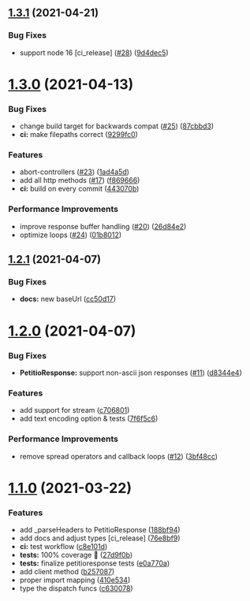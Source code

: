 ## [1.3.1](https://github.com/helperdiscord/petitio/compare/v1.3.0...v1.3.1) (2021-04-21)


### Bug Fixes

* support node 16 [ci_release] ([#28](https://github.com/helperdiscord/petitio/issues/28)) ([9d4dec5](https://github.com/helperdiscord/petitio/commit/9d4dec59f44d44742c765de6fc53c03aa4343e89))

# [1.3.0](https://github.com/helperdiscord/petitio/compare/v1.2.1...v1.3.0) (2021-04-13)


### Bug Fixes

* change build target for backwards compat ([#25](https://github.com/helperdiscord/petitio/issues/25)) ([87cbbd3](https://github.com/helperdiscord/petitio/commit/87cbbd34851f132870e819d34d70bf032f7bde6f))
* **ci:** make filepaths correct ([9299fc0](https://github.com/helperdiscord/petitio/commit/9299fc00137be6ea195d93c871395f22fd579196))


### Features

* abort-controllers ([#23](https://github.com/helperdiscord/petitio/issues/23)) ([1ad4a5d](https://github.com/helperdiscord/petitio/commit/1ad4a5d86044d3dd77c8234703189c162fe93134))
* add all http methods ([#17](https://github.com/helperdiscord/petitio/issues/17)) ([f869666](https://github.com/helperdiscord/petitio/commit/f869666169a39c5f0baacc48d23b48c6a6073163))
* **ci:** build on every commit ([443070b](https://github.com/helperdiscord/petitio/commit/443070b8b09a9b6b087f634bf16ab4d69c0f8783))


### Performance Improvements

* improve response buffer handling ([#20](https://github.com/helperdiscord/petitio/issues/20)) ([26d84e2](https://github.com/helperdiscord/petitio/commit/26d84e22d88359869a747c0828e4d21e0fbdce95))
* optimize loops ([#24](https://github.com/helperdiscord/petitio/issues/24)) ([01b8012](https://github.com/helperdiscord/petitio/commit/01b80124bd8baa89e9b8ee4e40987c0cba1e57b8))

## [1.2.1](https://github.com/helperdiscord/petitio/compare/v1.2.0...v1.2.1) (2021-04-07)


### Bug Fixes

* **docs:** new baseUrl ([cc50d17](https://github.com/helperdiscord/petitio/commit/cc50d176ad14f2ca10a865c3eb0ed7d2b511f84a))

# [1.2.0](https://github.com/helperdiscord/petitio/compare/v1.1.0...v1.2.0) (2021-04-07)


### Bug Fixes

* **PetitioResponse:** support non-ascii json responses ([#11](https://github.com/helperdiscord/petitio/issues/11)) ([d8344e4](https://github.com/helperdiscord/petitio/commit/d8344e44bb2ca247082c7f330354a76869e49793))


### Features

* add support for stream ([c706801](https://github.com/helperdiscord/petitio/commit/c7068011464ce003d4443ab975b48bab9b0ac74f))
* add text encoding option & tests ([7f6f5c6](https://github.com/helperdiscord/petitio/commit/7f6f5c63f3dddc2838c7dc1975c8a5c9335f120d))


### Performance Improvements

* remove spread operators and callback loops ([#12](https://github.com/helperdiscord/petitio/issues/12)) ([3bf48cc](https://github.com/helperdiscord/petitio/commit/3bf48cc1d002fb342af932f720dfc833c94461fe))

# [1.1.0](https://github.com/helperdiscord/petitio/compare/v1.0.0...v1.1.0) (2021-03-22)


### Features

* add _parseHeaders to PetitioResponse ([188bf94](https://github.com/helperdiscord/petitio/commit/188bf94cafa4df4f54f5354fa8b42313aace6e0d))
* add docs and adjust types [ci_release] ([76e8bf9](https://github.com/helperdiscord/petitio/commit/76e8bf92dfbe9c6aae18b76412024ba6897271e8))
* **ci:** test workflow ([c8e101d](https://github.com/helperdiscord/petitio/commit/c8e101d91f8c41f016ff630c663b6367b748c4b6))
* **tests:** 100% coverage :rocket: ([27d9f0b](https://github.com/helperdiscord/petitio/commit/27d9f0bae2cbbf51b6a1c8b8cd9fda0fccc1cdd4))
* **tests:** finalize petitioresponse tests ([e0a770a](https://github.com/helperdiscord/petitio/commit/e0a770ad7f7a6ccbdcc0d240282de040c9869c36))
* add client method ([b257087](https://github.com/helperdiscord/petitio/commit/b257087d3d92412857de2f0c733050b4f16a6c52))
* proper import mapping ([410e534](https://github.com/helperdiscord/petitio/commit/410e53457e7dcd87ed5f4f0bd6f536a0b66d547b))
* type the dispatch funcs ([c630078](https://github.com/helperdiscord/petitio/commit/c630078330877f46dd4dea6a4edb25b99753fd81))
